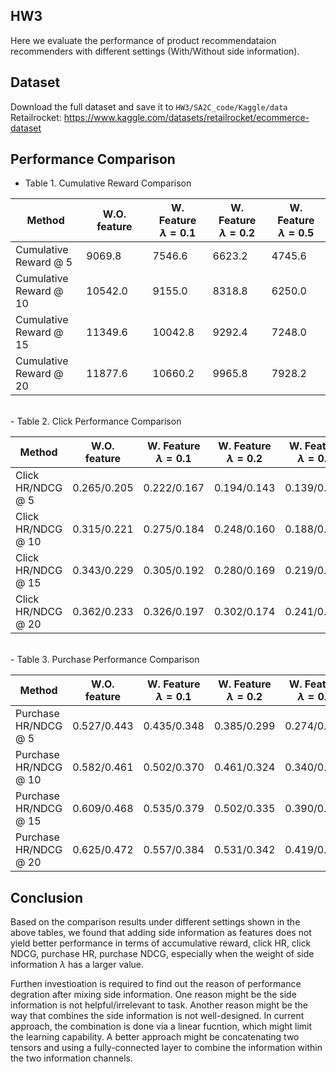 ## HW3
Here we evaluate the performance of product recommendataion recommenders with different settings (With/Without side information).

## Dataset
Download the full dataset and save it to `HW3/SA2C_code/Kaggle/data`
Retailrocket: https://www.kaggle.com/datasets/retailrocket/ecommerce-dataset

## Performance Comparison

- Table 1. Cumulative Reward Comparison

| Method | W.O. feature | W. Feature<br> $\lambda=0.1$ | W. Feature<br> $\lambda=0.2$ | W. Feature<br> $\lambda=0.5$ |
|---|---|---|---|---|
| Cumulative<br>Reward @ 5 | 9069.8 | 7546.6 | 6623.2 | 4745.6 |
| Cumulative<br>Reward @ 10 | 10542.0 | 9155.0 | 8318.8 | 6250.0 |
| Cumulative<br>Reward @ 15 | 11349.6 | 10042.8 | 9292.4 | 7248.0 |
| Cumulative<br>Reward @ 20 | 11877.6 | 10660.2 | 9965.8 | 7928.2 |

<br>
- Table 2. Click Performance Comparison

| Method | W.O. feature | W. Feature<br> $\lambda=0.1$ | W. Feature<br> $\lambda=0.2$ | W. Feature<br> $\lambda=0.5$ |
|---|---|---|---|---|
| Click HR/NDCG @ 5 | 0.265/0.205 | 0.222/0.167 | 0.194/0.143 | 0.139/0.100 |
| Click HR/NDCG @ 10 | 0.315/0.221 | 0.275/0.184 | 0.248/0.160 | 0.188/0.116 |
| Click HR/NDCG @ 15 | 0.343/0.229 | 0.305/0.192 | 0.280/0.169 | 0.219/0.124 |
| Click HR/NDCG @ 20 | 0.362/0.233 | 0.326/0.197 | 0.302/0.174 | 0.241/0.129 |

<br>
- Table 3. Purchase Performance Comparison

| Method | W.O. feature | W. Feature<br> $\lambda=0.1$ | W. Feature<br> $\lambda=0.2$ | W. Feature<br> $\lambda=0.5$ |
|---|---|---|---|---|
| Purchase HR/NDCG @ 5 | 0.527/0.443 | 0.435/0.348 | 0.385/0.299 | 0.274/0.209 |
| Purchase HR/NDCG @ 10 | 0.582/0.461 | 0.502/0.370 | 0.461/0.324 | 0.340/0.230 |
| Purchase HR/NDCG @ 15 | 0.609/0.468 | 0.535/0.379 | 0.502/0.335 | 0.390/0.243 |
| Purchase HR/NDCG @ 20 | 0.625/0.472 | 0.557/0.384 | 0.531/0.342 | 0.419/0.250 |


## Conclusion
Based on the comparison results under different settings shown in the above tables, we found that adding side information as features does not yield better performance in terms of accumulative reward, click HR, click NDCG, purchase HR, purchase NDCG, especially when the weight of side information $\lambda$ has a larger value. 

Furthen investioation is required to find out the reason of performance degration after mixing side information. One reason might be the side information is not helpful/irrelevant to task. Another reason might be the way that combines the side information is not well-designed. In current approach, the combination is done via a linear fucntion, which might limit the learning capability. A better approach might be concatenating two tensors and using a fully-connected layer to combine the information within the two information channels.
